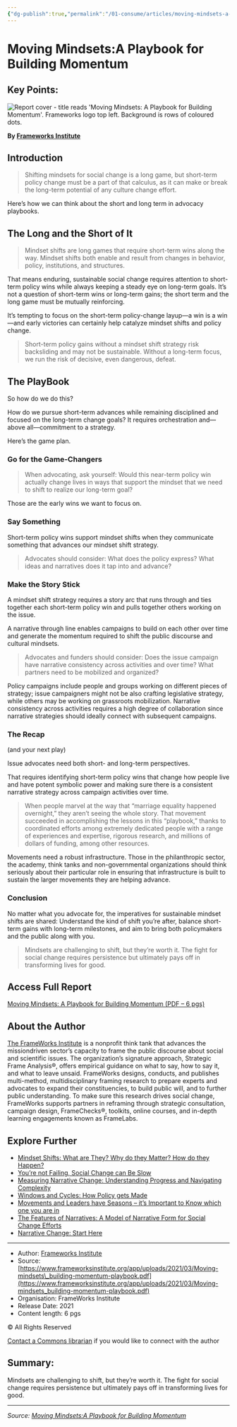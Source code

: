 ```yaml
---
{"dg-publish":true,"permalink":"/01-consume/articles/moving-mindsets-a-playbook-for-building-momentum/","title":"Moving Mindsets:A Playbook for Building Momentum","tags":["community"]}
---
```



# Moving Mindsets:A Playbook for Building Momentum

## Key Points:
![Report cover - title reads 'Moving Mindsets: A Playbook for Building Momentum'. Frameworks logo top left. Background is rows of coloured dots.](https://i0.wp.com/commonslibrary.org/wp-content/uploads/Moving-Mindsets-A-Playbook-for-Building-Momentum.webp?fit=810%2C938&ssl=1)  

**By [Frameworks Institute](https://commonslibrary.org/by/frameworks-institute/)**

## Introduction

> Shifting mindsets for social change is a long game, but short-term policy change must be a part of that calculus, as it can make or break the long-term potential of any culture change effort.

Here’s how we can think about the short and long term in advocacy playbooks.

## The Long and the Short of It

> Mindset shifts are long games that require short-term wins along the way. Mindset shifts both enable and result from changes in behavior, policy, institutions, and structures.

That means enduring, sustainable social change requires attention to short-term policy wins while always keeping a steady eye on long-term goals. It’s not a question of short-term wins or long-term gains; the short term and the long game must be mutually reinforcing.

It’s tempting to focus on the short-term policy-change layup—a win is a win—and early victories can certainly help catalyze mindset shifts and policy change.

> Short-term policy gains without a mindset shift strategy risk backsliding and may not be sustainable. Without a long-term focus, we run the risk of decisive, even dangerous, defeat.

## The PlayBook

So how do we do this?

How do we pursue short-term advances while remaining disciplined and focused on the long-term change goals? It requires orchestration and—above all—commitment to a strategy.

Here’s the game plan.

### Go for the Game-Changers

> When advocating, ask yourself: Would this near-term policy win actually change lives in ways that support the mindset that we need to shift to realize our long-term goal?

Those are the early wins we want to focus on.

### Say Something

Short-term policy wins support mindset shifts when they communicate something that advances our mindset shift strategy.

> Advocates should consider: What does the policy express? What ideas and narratives does it tap into and advance?

### Make the Story Stick

A mindset shift strategy requires a story arc that runs through and ties together each short-term policy win and pulls together others working on the issue.

A narrative through line enables campaigns to build on each other over time and generate the momentum required to shift the public discourse and cultural mindsets.

> Advocates and funders should consider: Does the issue campaign have narrative consistency across activities and over time? What partners need to be mobilized and organized?

Policy campaigns include people and groups working on different pieces of strategy; issue campaigners might not be also crafting legislative strategy, while others may be working on grassroots mobilization. Narrative consistency across activities requires a high degree of collaboration since narrative strategies should ideally connect with subsequent campaigns.

### The Recap

(and your next play)  
  
Issue advocates need both short- and long-term perspectives.

That requires identifying short-term policy wins that change how people live and have potent symbolic power and making sure there is a consistent narrative strategy across campaign activities over time.

> When people marvel at the way that “marriage equality happened overnight,” they aren’t seeing the whole story. That movement succeeded in accomplishing the lessons in this “playbook,” thanks to coordinated efforts among extremely dedicated people with a range of experiences and expertise, rigorous research, and millions of dollars of funding, among other resources.

Movements need a robust infrastructure. Those in the philanthropic sector, the academy, think tanks and non-governmental organizations should think seriously about their particular role in ensuring that infrastructure is built to sustain the larger movements they are helping advance.

### Conclusion

No matter what you advocate for, the imperatives for sustainable mindset shifts are shared: Understand the kind of shift you’re after, balance short-term gains with long-term milestones, and aim to bring both policymakers and the public along with you.

> Mindsets are challenging to shift, but they’re worth it. The fight for social change requires persistence but ultimately pays off in transforming lives for good.

## Access Full Report

[Moving Mindsets: A Playbook for Building Momentum (PDF – 6 pgs)](https://www.frameworksinstitute.org/app/uploads/2021/03/Moving-mindsets_building-momentum-playbook.pdf)

## About the Author

[The FrameWorks Institute](https://www.frameworksinstitute.org/) is a nonprofit think tank that advances the missiondriven sector’s capacity to frame the public discourse about social and scientific issues. The organization’s signature approach, Strategic Frame Analysis®, offers empirical guidance on what to say, how to say it, and what to leave unsaid. FrameWorks designs, conducts, and publishes multi-method, multidisciplinary framing research to prepare experts and advocates to expand their constituencies, to build public will, and to further public understanding. To make sure this research drives social change, FrameWorks supports partners in reframing through strategic consultation, campaign design, FrameChecks®, toolkits, online courses, and in-depth learning engagements known as FrameLabs.

## Explore Further

- [Mindset Shifts: What are They? Why do they Matter? How do they Happen?](https://commonslibrary.org/mindset-shifts-what-are-they-why-do-they-matter-how-do-they-happen/?relatedposts_hit=1&relatedposts_origin=45708&relatedposts_position=0&relatedposts_hit=1&relatedposts_origin=45708&relatedposts_position=0)
- [You’re not Failing, Social Change can Be Slow](https://commonslibrary.org/youre-not-failing-social-change-can-be-slow/)
- [Measuring Narrative Change: Understanding Progress and Navigating Complexity](https://commonslibrary.org/measuring-narrative-change-understanding-progress-and-navigating-complexity/?relatedposts_hit=1&relatedposts_origin=45708&relatedposts_position=1)
- [Windows and Cycles: How Policy gets Made](https://commonslibrary.org/windows-and-cycles-how-policy-gets-made/)
- [Movements and Leaders have Seasons – it’s Important to Know which one you are in](https://commonslibrary.org/movements-and-leaders-have-seasons-its-important-to-know-which-one-you-are-in/)
- [The Features of Narratives: A Model of Narrative Form for Social Change Efforts](https://commonslibrary.org/the-features-of-narratives-a-model-of-narrative-form-for-social-change-efforts/?relatedposts_hit=1&relatedposts_origin=40842&relatedposts_position=2&relatedposts_hit=1&relatedposts_origin=40842&relatedposts_position=2&relatedposts_hit=1&relatedposts_origin=40842&relatedposts_position=2)
- [Narrative Change: Start Here](https://commonslibrary.org/narrative-change-start-here/?relatedposts_hit=1&relatedposts_origin=40842&relatedposts_position=0)

---

- Author: [Frameworks Institute](https://commonslibrary.org/by/frameworks-institute/)
- Source: [https://www.frameworksinstitute.org/app/uploads/2021/03/Moving-mindsets\_building-momentum-playbook.pdf](https://www.frameworksinstitute.org/app/uploads/2021/03/Moving-mindsets_building-momentum-playbook.pdf)
- Organisation: FrameWorks Institute
- Release Date: 2021
- Content length: 6 pgs

© All Rights Reserved

[Contact a Commons librarian](https://commonslibrary.org/contact/) if you would like to connect with the author

## Summary:
Mindsets are challenging to shift, but they’re worth it. The fight for social change requires persistence but ultimately pays off in transforming lives for good.

---

*Source: [Moving Mindsets:A Playbook for Building Momentum](https://commonslibrary.org/moving-mindsetsa-playbook-forbuilding-momentum/)*
